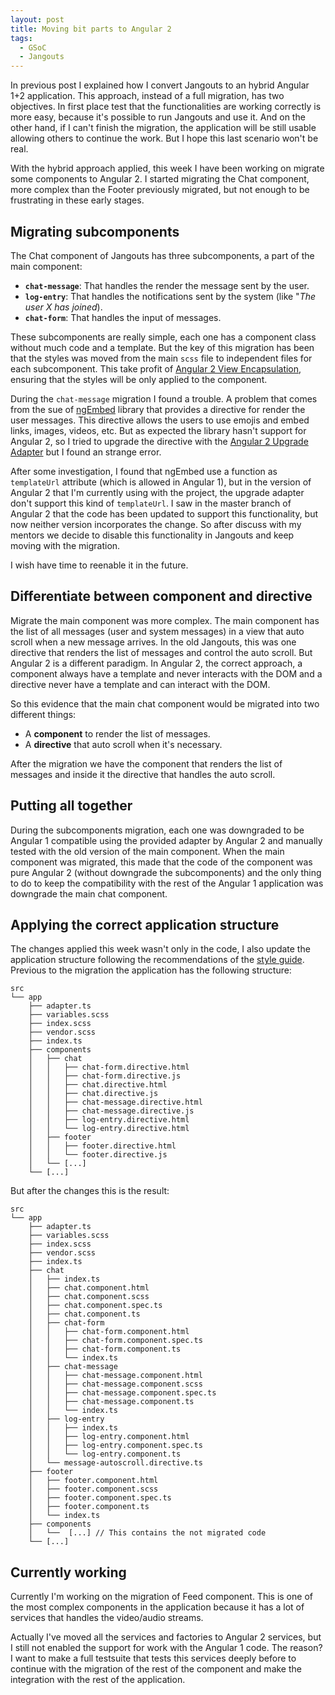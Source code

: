```yaml
---
layout: post
title: Moving bit parts to Angular 2
tags:
  - GSoC
  - Jangouts
---
```


In previous post I explained how I convert Jangouts to an hybrid Angular 1+2
application. This approach, instead of a full migration, has two objectives. In
first place test that the functionalities are working correctly is more easy,
because it's possible to run Jangouts and use it. And on the other hand, if I
can't finish the migration, the application will be still usable allowing others
to continue the work. But I hope this last scenario won't be real.

With the hybrid approach applied, this week I have been working on migrate some
components to Angular 2. I started migrating the Chat component, more complex
than the Footer previously migrated, but not enough to be frustrating in these
early stages.

## Migrating subcomponents

The Chat component of Jangouts has three subcomponents, a part of the main
component:

- **`chat-message`**: That handles the render the message sent by the user.
- **`log-entry`**: That handles the notifications sent by the system (like "*The user
X has joined*).
- **`chat-form`**: That handles the input of messages.

These subcomponents are really simple, each one has a component class without
much code and a template. But the key of this migration has been that the styles
was moved from the main `scss` file to independent files for each subcomponent.
This take profit of [Angular 2 View Encapsulation](https://angular.io/docs/ts/latest/guide/component-styles.html#!#view-encapsulation),
ensuring that the styles will be only applied to the component.

During the `chat-message` migration I found a trouble. A problem that comes
from the sue of [ngEmbed](https://github.com/ritz078/ng-embed) library that
provides a directive for render the user messages. This directive allows the
users to use emojis and embed links, images, videos, etc. But as expected the
library hasn't support for Angular 2, so I tried to upgrade the directive with
the [Angular 2 Upgrade Adapter](https://angular.io/docs/ts/latest/guide/upgrade.html#!#how-the-upgrade-adapter-works)
but I found an strange error.

After some investigation, I found that ngEmbed use a function as `templateUrl`
attribute (which is allowed in Angular 1), but in the version of Angular 2 that
I'm currently using with the project, the upgrade adapter don't support this
kind of `templateUrl`. I saw in the master branch of Angular 2 that the code
has been updated to support this functionality, but now neither version
incorporates the change. So after discuss with my mentors we decide to disable
this functionality in Jangouts and keep moving with the migration.

I wish have time to reenable it in the future.

## Differentiate between component and directive

Migrate the main component was more complex. The main component has the list of
all messages (user and system messages) in a view that auto scroll when a new
message arrives. In the old Jangouts, this was one directive that renders the
list of messages and control the auto scroll. But Angular 2 is a different
paradigm. In Angular 2, the correct approach, a component always have a template
and never interacts with the DOM and a directive never have a template and can
interact with the DOM.

So this evidence that the main chat component would be migrated into two
different things:

- A **component** to render the list of messages.
- A **directive** that auto scroll when it's necessary.

After the migration we have the component that renders the list of messages and
inside it the directive that handles the auto scroll.

## Putting all together

During the subcomponents migration, each one was downgraded to be Angular 1
compatible using the provided adapter by Angular 2 and manually tested with the
old version of the main component. When the main component was migrated, this
made that the code of the component was pure Angular 2 (without downgrade the
subcomponents) and the only thing to do to keep the compatibility with the rest
of the Angular 1 application was downgrade the main chat component.

## Applying the correct application structure

The changes applied this week wasn't only in the code, I also update the
application structure following the recommendations of the [style guide](https://angular.io/styleguide#!#application-structure_).
Previous to the migration the application has the following structure:

```
src
└── app
    ├── adapter.ts
    ├── variables.scss
    ├── index.scss
    ├── vendor.scss
    ├── index.ts
    ├── components
    │   ├── chat
    │   │   ├── chat-form.directive.html
    │   │   ├── chat-form.directive.js
    │   │   ├── chat.directive.html
    │   │   ├── chat.directive.js
    │   │   ├── chat-message.directive.html
    │   │   ├── chat-message.directive.js
    │   │   ├── log-entry.directive.html
    │   │   └── log-entry.directive.html
    │   ├── footer
    │   │   ├── footer.directive.html
    │   │   └── footer.directive.js
    │   └── [...]
    └── [...]
```

But after the changes this is the result:

```
src
└── app
    ├── adapter.ts
    ├── variables.scss
    ├── index.scss
    ├── vendor.scss
    ├── index.ts
    ├── chat
    │   ├── index.ts
    │   ├── chat.component.html
    │   ├── chat.component.scss
    │   ├── chat.component.spec.ts
    │   ├── chat.component.ts
    │   ├── chat-form
    │   │   ├── chat-form.component.html
    │   │   ├── chat-form.component.spec.ts
    │   │   ├── chat-form.component.ts
    │   │   └── index.ts
    │   ├── chat-message
    │   │   ├── chat-message.component.html
    │   │   ├── chat-message.component.scss
    │   │   ├── chat-message.component.spec.ts
    │   │   ├── chat-message.component.ts
    │   │   └── index.ts
    │   ├── log-entry
    │   │   ├── index.ts
    │   │   ├── log-entry.component.html
    │   │   ├── log-entry.component.spec.ts
    │   │   └── log-entry.component.ts
    │   └── message-autoscroll.directive.ts
    ├── footer
    │   ├── footer.component.html
    │   ├── footer.component.scss
    │   ├── footer.component.spec.ts
    │   ├── footer.component.ts
    │   └── index.ts
    ├── components
    │   └──  [...] // This contains the not migrated code
    └── [...]
```

## Currently working

Currently I'm working on the migration of Feed component. This is one of the
most complex components in the application because it has a lot of services that
handles the video/audio streams.

Actually I've moved all the services and factories to Angular 2 services, but I
still not enabled the support for work with the Angular 1 code. The reason? I
want to make a full testsuite that tests this services deeply before to continue
with the migration of the rest of the component and make the integration with
the rest of the application.


